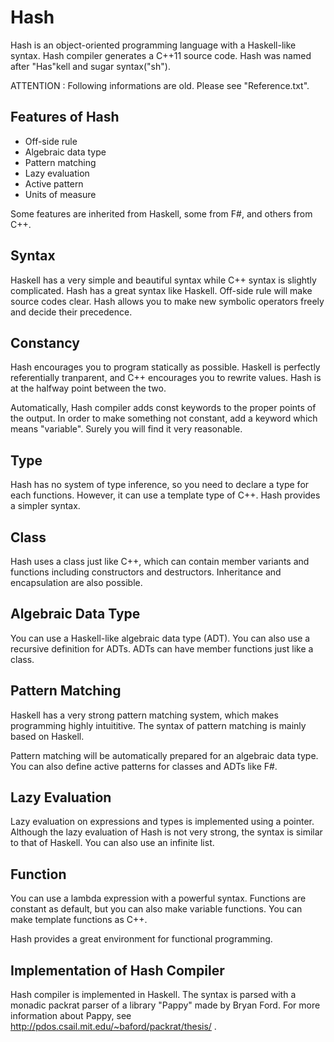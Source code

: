 Hash
====

Hash is an object-oriented programming language with a Haskell-like syntax.
Hash compiler generates a C++11 source code.
Hash was named after "Has"kell and sugar syntax("sh").

ATTENTION : Following informations are old. Please see "Reference.txt".

Features of Hash
----------------
* Off-side rule
* Algebraic data type
* Pattern matching
* Lazy evaluation
* Active pattern
* Units of measure

Some features are inherited from Haskell, some from F#, and others from C++.

Syntax
------
Haskell has a very simple and beautiful syntax while C++ syntax is slightly complicated. Hash has a great syntax like Haskell.
Off-side rule will make source codes clear.
Hash allows you to make new symbolic operators freely and decide their precedence.

Constancy
---------
Hash encourages you to program statically as possible.
Haskell is perfectly referentially tranparent, and C++ encourages you to rewrite values. Hash is at the halfway point between the two.

Automatically, Hash compiler adds const keywords to the proper points of the output. In order to make something not constant, add a keyword which means "variable". Surely you will find it very reasonable.

Type
----
Hash has no system of type inference, so you need to declare a type for each functions.
However, it can use a template type of C++. Hash provides a simpler syntax.

Class
-----
Hash uses a class just like C++, which can contain member variants and functions including constructors and destructors.
Inheritance and encapsulation are also possible.

Algebraic Data Type
-------------------
You can use a Haskell-like algebraic data type (ADT). You can also use a recursive definition for ADTs.
ADTs can have member functions just like a class.

Pattern Matching
----------------
Haskell has a very strong pattern matching system, which makes programming highly intuititive.
The syntax of pattern matching is mainly based on Haskell.

Pattern matching will be automatically prepared for an algebraic data type. You can also define active patterns for classes and ADTs like F#.

Lazy Evaluation
---------------
Lazy evaluation on expressions and types is implemented using a pointer.
Although the lazy evaluation of Hash is not very strong, the syntax is similar to that of Haskell.
You can also use an infinite list.

Function
--------
You can use a lambda expression with a powerful syntax.
Functions are constant as default, but you can also make variable functions.
You can make template functions as C++.

Hash provides a great environment for functional programming.

Implementation of Hash Compiler
-------------------------------
Hash compiler is implemented in Haskell.
The syntax is parsed with a monadic packrat parser of a library "Pappy" made by Bryan Ford.
For more information about Pappy, see http://pdos.csail.mit.edu/~baford/packrat/thesis/ .
